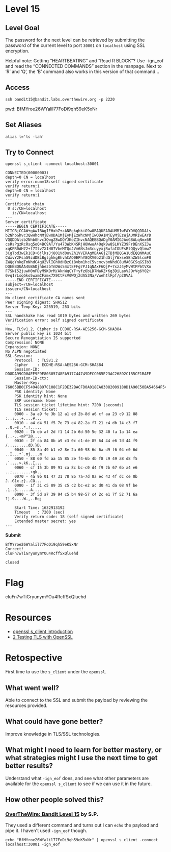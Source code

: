 # Level 15

## Level Goal
The password for the next level can be retrieved by submitting the password of
the current level to port `30001` on `localhost` using SSL encryption.

Helpful note: Getting “HEARTBEATING” and “Read R BLOCK”? Use -ign_eof and read the “CONNECTED COMMANDS” section in the manpage. Next to ‘R’ and ‘Q’, the ‘B’ command also works in this version of that command…

## Access
```
ssh bandit15@bandit.labs.overthewire.org -p 2220
```
pwd: BfMYroe26WYalil77FoDi9qh59eK5xNr

## Set Aliases
```
alias l='ls -lah'
```

## Try to Connect
```
openssl s_client -connect localhost:30001

CONNECTED(00000003)
depth=0 CN = localhost
verify error:num=18:self signed certificate
verify return:1
depth=0 CN = localhost
verify return:1
---
Certificate chain
 0 s:/CN=localhost
   i:/CN=localhost
---
Server certificate
-----BEGIN CERTIFICATE-----
MIICBjCCAW+gAwIBAgIEHxhZ+zANBgkqhkiG9w0BAQUFADAUMRIwEAYDVQQDDAls
b2NhbGhvc3QwHhcNMjEwODA1MjEyMjEzWhcNMjIwODA1MjEyMjEzWjAUMRIwEAYD
VQQDDAlsb2NhbGhvc3QwgZ8wDQYJKoZIhvcNAQEBBQADgY0AMIGJAoGBALqNmx6R
csRsPgzRcRsq5oQ4BC9AT/Yu473WbK4SRjHOWwuA4Oqk9w8SLKYZ39FrDEnXSZJw
xqKPR0AH72+l7Itv7X1H07VbeMTQoJVm6NsJm3cuyyxjRwfaIOUFsRtQQyvQlmw7
3CgTbd3wEk1CD+6jlksJj801Vd0uvZh1VVERAgMBAAGjZTBjMBQGA1UdEQQNMAuC
CWxvY2FsaG9zdDBLBglghkgBhvhCAQ0EPhY8QXV0b21hdGljYWxseSBnZW5lcmF0
ZWQgYnkgTmNhdC4gU2VlIGh0dHBzOi8vbm1hcC5vcmcvbmNhdC8uMA0GCSqGSIb3
DQEBBQUAA4GBADjhbe3bTnDWsS4xt8FFg7PJIqNAxF6QjP+7xzJ4yMvWtPP6tVXo
F7SNI52juwH0nFDyM9KOrM/AknWqCYF+yfz6bLD7MaKZ+Kg3DiLaoVJOrVg6Y02+
0vq1rLsqGko5wamCFamx7X9CtFsV0WQjZdA53Na/VwehtlFpf/p20VAi
-----END CERTIFICATE-----
subject=/CN=localhost
issuer=/CN=localhost
---
No client certificate CA names sent
Peer signing digest: SHA512
Server Temp Key: X25519, 253 bits
---
SSL handshake has read 1019 bytes and written 269 bytes
Verification error: self signed certificate
---
New, TLSv1.2, Cipher is ECDHE-RSA-AES256-GCM-SHA384
Server public key is 1024 bit
Secure Renegotiation IS supported
Compression: NONE
Expansion: NONE
No ALPN negotiated
SSL-Session:
    Protocol  : TLSv1.2
    Cipher    : ECDHE-RSA-AES256-GCM-SHA384
    Session-ID: DD8DA99CD0AEE9F9E80305748EA917C44749DFCC085E23AC26892C1B5CF1BAFE
    Session-ID-ctx:
    Master-Key: 76005BB0CF54948897C108C1F2DE32BACFD0A018EA83082009180D1A90C50BA54664F54BB4B6A946A08B03FFB8F1BF11
    PSK identity: None
    PSK identity hint: None
    SRP username: None
    TLS session ticket lifetime hint: 7200 (seconds)
    TLS session ticket:
    0000 - 3a a9 fe 3b 12 a1 ed 2b-8d a6 cf aa 23 c9 12 88   :..;...+....#...
    0010 - a4 d4 51 f5 7e 73 e4 82-2a f7 21 c4 db 14 c3 f7   ..Q.~s..*.!.....
    0020 - 7b eb af 2d f1 14 2b 6d-50 5e 32 40 fa 1a 14 ea   {..-..+mP^2@....
    0030 - 2f ca 84 8b a9 c3 0c c1-de 85 64 44 e6 7d 44 f9   /.........dD.}D.
    0040 - 85 8a 49 b1 e2 8e 2a 60-98 6d 6a d9 f6 04 e0 6d   ..I...*`.mj....m
    0050 - 88 60 fd aa 15 85 3e f4-6b 4b f8 c9 49 a8 d8 f5   .`....>.kK..I...
    0060 - cf 15 3b 89 91 ca 8c bc-c0 d4 f9 2b 67 6b a4 e6   ..;........+gk..
    0070 - 4a 9b 01 47 31 78 85 7a-7d 8a ec 43 4f dc ce 0b   J..G1x.z}..CO...
    0080 - 1f 31 c5 89 35 c5 c2 bc-e2 ac d0 41 da 08 9f be   .1..5......A....
    0090 - 3f 5d a7 39 94 c5 b4 98-57 c4 2c e1 7f 52 71 6a   ?].9....W.,..Rqj

    Start Time: 1632913192
    Timeout   : 7200 (sec)
    Verify return code: 18 (self signed certificate)
    Extended master secret: yes
---
```
**Submit**
```
BfMYroe26WYalil77FoDi9qh59eK5xNr
Correct!
cluFn7wTiGryunymYOu4RcffSxQluehd

closed
```

# Flag
cluFn7wTiGryunymYOu4RcffSxQluehd

# Resources
* [openssl s_client introduction](https://youtu.be/dgsSvHK_lmU)
* [2 Testing TLS with OpenSSL](https://www.feistyduck.com/library/openssl-cookbook/online/ch-testing-with-openssl.html)

# Retospective
First time to use the `s_client` under the `openssl`.

## What went well?
Able to connect to the SSL and submit the payload by reviewing the resources provided.

## What could have gone better?
Improve knowledge in TLS/SSL technologies.

## What might I need to learn for better mastery, or what strategies might I use the next time to get better results?
Understand what `-ign_eof` does, and see what other parameters are available for the `openssl s_client` to see if we can use it in the future.

## How other people solved this?

### [OverTheWire: Bandit Level 15](https://medium.com/secttp/overthewire-bandit-level-15-223a2f5a940d) by S.P.

They used a different command and turns out I can `echo` the payload and pipe it. I haven't used `-ign_eof` though.
```
echo "BfMYroe26WYalil77FoDi9qh59eK5xNr" | openssl s_client -connect localhost:30001 -ign_eof
```
